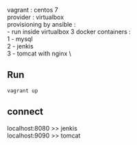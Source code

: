 
vagrant : centos 7 \
provider : virtualbox \
provisioning by ansible : \
    - run inside virtualbox 3 docker containers : \
        1 - mysql \
        2 - jenkis \
        3 - tomcat with nginx  \
## Run
```    
vagrant up 
```
 ## connect
  localhost:8080 >> jenkis \
  localhost:9090 >> tomcat 
